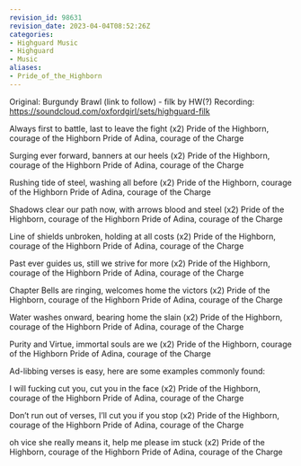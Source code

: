 ```yaml
---
revision_id: 98631
revision_date: 2023-04-04T08:52:26Z
categories:
- Highguard Music
- Highguard
- Music
aliases:
- Pride_of_the_Highborn
---
```



Original: Burgundy Brawl (link to follow) - filk by HW(?)
Recording: https://soundcloud.com/oxfordgirl/sets/highguard-filk


Always first to battle, last to leave the fight (x2)
Pride of the Highborn, courage of the Highborn
Pride of Adina, courage of the Charge

Surging ever forward, banners at our heels (x2)
Pride of the Highborn, courage of the Highborn
Pride of Adina, courage of the Charge

Rushing tide of steel, washing all before (x2)
Pride of the Highborn, courage of the Highborn
Pride of Adina, courage of the Charge

Shadows clear our path now, with arrows blood and steel (x2)
Pride of the Highborn, courage of the Highborn
Pride of Adina, courage of the Charge

Line of shields unbroken, holding at all costs (x2)
Pride of the Highborn, courage of the Highborn
Pride of Adina, courage of the Charge

Past ever guides us, still we strive for more (x2)
Pride of the Highborn, courage of the Highborn
Pride of Adina, courage of the Charge

Chapter Bells are ringing, welcomes home the victors (x2)
Pride of the Highborn, courage of the Highborn
Pride of Adina, courage of the Charge

Water washes onward, bearing home the slain (x2)
Pride of the Highborn, courage of the Highborn
Pride of Adina, courage of the Charge

Purity and Virtue, immortal souls are we (x2)
Pride of the Highborn, courage of the Highborn
Pride of Adina, courage of the Charge

Ad-libbing verses is easy, here are some examples commonly found:


I will fucking cut you, cut you in the face (x2)
Pride of the Highborn, courage of the Highborn
Pride of Adina, courage of the Charge

Don’t run out of verses, I’ll cut you if you stop (x2)
Pride of the Highborn, courage of the Highborn
Pride of Adina, courage of the Charge

oh vice she really means it, help me please im stuck (x2)
Pride of the Highborn, courage of the Highborn
Pride of Adina, courage of the Charge




